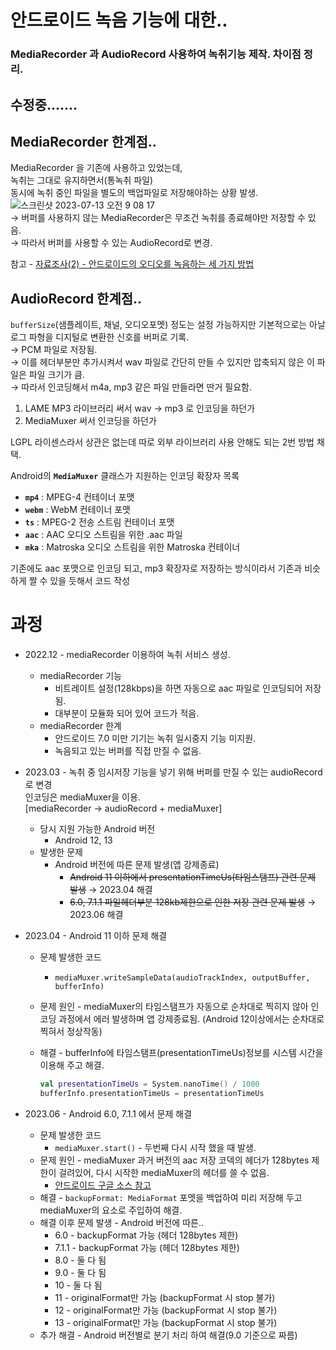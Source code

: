 # 안드로이드 녹음 기능에 대한..
### MediaRecorder 과 AudioRecord 사용하여 녹취기능 제작. 차이점 정리.

## 수정중.......

## MediaRecorder 한계점..
MediaRecorder 을 기존에 사용하고 있었는데, 
<br>녹취는 그대로 유지하면서(통녹취 파일)
<br>동시에 녹취 중인 파일을 별도의 백업파일로 저장해야하는 상황 발생.
![스크린샷 2023-07-13 오전 9 08 17](https://github.com/Nelef/RecordService/assets/40861980/c46a9362-9f78-4ca1-b98f-e235d7643c90)
<br>→ 버퍼를 사용하지 않는 MediaRecorder은 무조건 녹취를 종료해야만 저장할 수 있음.
<br>→ 따라서 버퍼를 사용할 수 있는 AudioRecord로 변경.

참고 - [자료조사(2) - 안드로이드의 오디오를 녹음하는 세 가지 방법](https://techlog.gurucat.net/130)

## AudioRecord 한계점..

`bufferSize`(샘플레이트, 채널, 오디오포멧) 정도는 설정 가능하지만 기본적으로는 아날로그 파형을 디지털로 변환한 신호를 버퍼로 기록.
<br>→ PCM 파일로 저장됨.
<br>→ 이를 헤더부분만 추가시켜서 wav 파일로 간단히 만들 수 있지만 압축되지 않은 이 파일은 파일 크기가 큼.
<br>→ 따라서 인코딩해서 m4a, mp3 같은 파일 만들라면 딴거 필요함.

1. LAME MP3 라이브러리 써서 wav → mp3 로 인코딩을 하던가
2. MediaMuxer 써서 인코딩을 하던가

LGPL 라이센스라서 상관은 없는데 따로 외부 라이브러리 사용 안해도 되는 2번 방법 채택.

Android의 **`MediaMuxer`** 클래스가 지원하는 인코딩 확장자 목록

- **`mp4`** : MPEG-4 컨테이너 포맷
- **`webm`** : WebM 컨테이너 포맷
- **`ts`** : MPEG-2 전송 스트림 컨테이너 포맷
- **`aac`** : AAC 오디오 스트림을 위한 .aac 파일
- **`mka`** : Matroska 오디오 스트림을 위한 Matroska 컨테이너

기존에도 aac 포맷으로 인코딩 되고, mp3 확장자로 저장하는 방식이라서 기존과 비슷하게 짤 수 있을 듯해서 코드 작성

# 과정

- 2022.12 - mediaRecorder 이용하여 녹취 서비스 생성.
    - mediaRecorder 기능
        - 비트레이트 설정(128kbps)을 하면 자동으로 aac 파일로 인코딩되어 저장됨.
        - 대부분이 모듈화 되어 있어 코드가 적음.
    - mediaRecorder 한계
        - 안드로이드 7.0 미만 기기는 녹취 일시중지 기능 미지원.
        - 녹음되고 있는 버퍼를 직접 만질 수 없음.

- 2023.03 - 녹취 중 임시저장 기능을 넣기 위해 버퍼를 만질 수 있는 audioRecord로 변경
<br>인코딩은 mediaMuxer을 이용.
<br>[mediaRecorder → audioRecord + mediaMuxer]
    - 당시 지원 가능한 Android 버전
        - Android 12, 13
    - 발생한 문제
        - Android 버전에 따른 문제 발생(앱 강제종료)
            - ~~Android 11 이하에서 presentationTimeUs(타임스탬프) 관련 문제 발생~~ → 2023.04 해결
            - ~~6.0, 7.1.1 파일헤더부분 128kb제한으로 인한 저장 관련 문제 발생~~ → 2023.06 해결

- 2023.04 - Android 11 이하 문제 해결
    - 문제 발생한 코드
        - `mediaMuxer.writeSampleData(audioTrackIndex, outputBuffer, bufferInfo)`
    - 문제 원인 - mediaMuxer의 타임스탬프가 자동으로 순차대로 찍히지 않아 인코딩 과정에서 에러 발생하며 앱 강제종료됨. (Android 12이상에서는 순차대로 찍혀서 정상작동)
    - 해결 - bufferInfo에 타임스탬프(presentationTimeUs)정보를 시스템 시간을 이용해 주고 해결.
        
        ```kotlin
        val presentationTimeUs = System.nanoTime() / 1000
        bufferInfo.presentationTimeUs = presentationTimeUs
        ```
        

- 2023.06 - Android 6.0, 7.1.1 에서 문제 해결
    - 문제 발생한 코드
        - `mediaMuxer.start()` - 두번째 다시 시작 했을 때 발생.
    - 문제 원인 - mediaMuxer 과거 버전의 aac 저장 코덱의 헤더가 128bytes 제한이 걸려있어, 다시 시작한 mediaMuxer의 헤더를 쓸 수 없음.
        - [안드로이드 구글 소스 참고](https://android.googlesource.com/platform/frameworks/av/+/f5943271b08f67939020c45340f2df06a5c39a18%5E%21)
    - 해결 - `backupFormat: MediaFormat` 포멧을 백업하여 미리 저장해 두고 mediaMuxer의 요소로 주입하여 해결.
    - 해결 이후 문제 발생 - Android 버전에 따른..
        - 6.0 - backupFormat 가능 (헤더 128bytes 제한)
        - 7.1.1 - backupFormat 가능 (헤더 128bytes 제한)
        - 8.0 - 둘 다 됨
        - 9.0 - 둘 다 됨
        - 10 - 둘 다 됨
        - 11 - originalFormat만 가능 (backupFormat 시 stop 불가)
        - 12 - originalFormat만 가능 (backupFormat 시 stop 불가)
        - 13 - originalFormat만 가능 (backupFormat 시 stop 불가)
    - 추가 해결 - Android 버전별로 분기 처리 하여 해결(9.0 기준으로 짜름)
